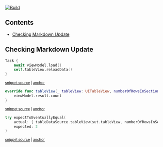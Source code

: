 [![Build](https://github.com/jonreid/ExpectToEventuallyEqual/actions/workflows/build.yml/badge.svg)](https://github.com/jonreid/ExpectToEventuallyEqual/actions/workflows/build.yml)

<!-- toc -->
## Contents

  * [Checking Markdown Update](#checking-markdown-update)<!-- endToc -->

## Checking Markdown Update

<!-- snippet: task -->
<a id='snippet-task'></a>
```swift
Task {
    await viewModel.load()
    self.tableView.reloadData()
}
```
<sup><a href='/SampleApp/SampleApp/TableViewController.swift#L10-L15' title='Snippet source file'>snippet source</a> | <a href='#snippet-task' title='Start of snippet'>anchor</a></sup>
<!-- endSnippet -->

<!-- snippet: number-of-rows -->
<a id='snippet-number-of-rows'></a>
```swift
override func tableView(_ tableView: UITableView, numberOfRowsInSection section: Int) -> Int {
    viewModel.result.count
}
```
<sup><a href='/SampleApp/SampleApp/TableViewController.swift#L18-L22' title='Snippet source file'>snippet source</a> | <a href='#snippet-number-of-rows' title='Start of snippet'>anchor</a></sup>
<!-- endSnippet -->

<!-- snippet: test-example -->
<a id='snippet-test-example'></a>
```swift
try expectToEventuallyEqual(
    actual: { tableDataSource.tableView(sut.tableView, numberOfRowsInSection: 0) },
    expected: 2
)
```
<sup><a href='/SampleApp/SampleAppTests/TableViewControllerTests.swift#L27-L32' title='Snippet source file'>snippet source</a> | <a href='#snippet-test-example' title='Start of snippet'>anchor</a></sup>
<!-- endSnippet -->
